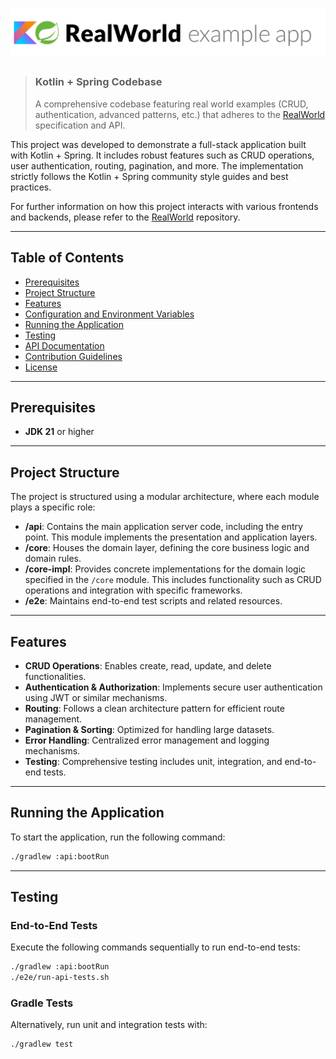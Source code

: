 # ![RealWorld Example App using Kotlin and Spring](logo.png)

> ### Kotlin + Spring Codebase
> A comprehensive codebase featuring real world examples (CRUD, authentication, advanced patterns, etc.) that adheres to the [RealWorld](https://github.com/gothinkster/realworld-example-apps) specification and API.

This project was developed to demonstrate a full-stack application built with Kotlin + Spring. It includes robust features such as CRUD operations, user authentication, routing, pagination, and more. The implementation strictly follows the Kotlin + Spring community style guides and best practices.

For further information on how this project interacts with various frontends and backends, please refer to the [RealWorld](https://github.com/gothinkster/realworld) repository.

---

## Table of Contents

- [Prerequisites](#prerequisites)
- [Project Structure](#project-structure)
- [Features](#features)
- [Configuration and Environment Variables](#configuration-and-environment-variables)
- [Running the Application](#running-the-application)
- [Testing](#testing)
- [API Documentation](#api-documentation)
- [Contribution Guidelines](#contribution-guidelines)
- [License](#license)

---

## Prerequisites

- **JDK 21** or higher

---

## Project Structure

The project is structured using a modular architecture, where each module plays a specific role:

- **/api**: Contains the main application server code, including the entry point. This module implements the presentation and application layers.
- **/core**: Houses the domain layer, defining the core business logic and domain rules.
- **/core-impl**: Provides concrete implementations for the domain logic specified in the `/core` module. This includes functionality such as CRUD operations and integration with specific frameworks.
- **/e2e**: Maintains end-to-end test scripts and related resources.

---

## Features

- **CRUD Operations**: Enables create, read, update, and delete functionalities.
- **Authentication & Authorization**: Implements secure user authentication using JWT or similar mechanisms.
- **Routing**: Follows a clean architecture pattern for efficient route management.
- **Pagination & Sorting**: Optimized for handling large datasets.
- **Error Handling**: Centralized error management and logging mechanisms.
- **Testing**: Comprehensive testing includes unit, integration, and end-to-end tests.

---

## Running the Application

To start the application, run the following command:

```bash
./gradlew :api:bootRun
```

---

## Testing

### End-to-End Tests

Execute the following commands sequentially to run end-to-end tests:

```bash
./gradlew :api:bootRun
./e2e/run-api-tests.sh
```

### Gradle Tests

Alternatively, run unit and integration tests with:

```bash
./gradlew test
```